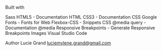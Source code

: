 Built with

Sass
HTML5 - Documentation HTML
CSS3 - Documentation CSS
Google Fonts - Fonts for Web
Flexbox-CSS - Snippets CSS
@media query - Documentation @media
Responsive Breakpoints - Generate Responsive Breakpoints Images
Visual Studio Code

Author
Lucie Grand <luciemylene.grand@gmail.com>
